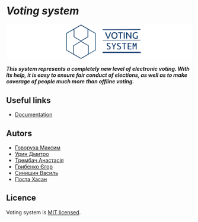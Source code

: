 # ***Voting system***

 ![Logo](https://github.com/MaksGovor/Images/blob/master/Voting-system/LabelVoting.png)

  ***This system represents a completely new level of electronic voting. With its help, it is easy to ensure fair conduct of elections, as well as to make coverage of people much more than offline voting.***

## **Useful links**
 * [Documentation](https://github.com/Scopics/Voting-system/tree/master/documentation/stakeholders.md)

## **Autors**

 * [Говоруха Максим](https://github.com/MaksGovor)
 * [Урин Дмитро](https://github.com/tedi4t)
 * [Трембач Анастасія](https://github.com/Anastasia-Tre)
 * [Грибенко Єгор](https://github.com/YAGoOaR)
 * [Синишин Василь](https://github.com/Volitair)
 * [Поста Хасан](https://github.com/hasanposta)

## **Licence**

Voting system is [MIT licensed](https://github.com/Scopics/Voting-system/blob/master/LICENSE).
